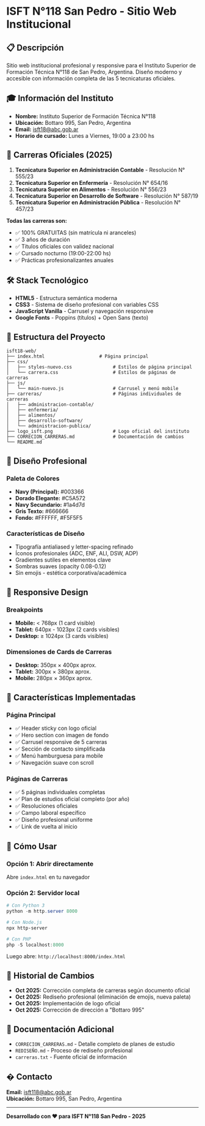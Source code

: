 # ISFT N°118 San Pedro - Sitio Web Institucional

## 📋 Descripción

Sitio web institucional profesional y responsive para el Instituto Superior de Formación Técnica N°118 de San Pedro, Argentina. Diseño moderno y accesible con información completa de las 5 tecnicaturas oficiales.

## 🎓 Información del Instituto

- **Nombre:** Instituto Superior de Formación Técnica N°118
- **Ubicación:** Bottaro 995, San Pedro, Argentina
- **Email:** isft18@abc.gob.ar
- **Horario de cursado:** Lunes a Viernes, 19:00 a 23:00 hs

## 🚀 Carreras Oficiales (2025)

1. **Tecnicatura Superior en Administración Contable** - Resolución N° 555/23
2. **Tecnicatura Superior en Enfermería** - Resolución N° 654/16
3. **Tecnicatura Superior en Alimentos** - Resolución N° 556/23
4. **Tecnicatura Superior en Desarrollo de Software** - Resolución N° 587/19
5. **Tecnicatura Superior en Administración Pública** - Resolución N° 457/23

**Todas las carreras son:**
- ✅ 100% GRATUITAS (sin matrícula ni aranceles)
- ✅ 3 años de duración
- ✅ Títulos oficiales con validez nacional
- ✅ Cursado nocturno (19:00-22:00 hs)
- ✅ Prácticas profesionalizantes anuales

## 🛠️ Stack Tecnológico

- **HTML5** - Estructura semántica moderna
- **CSS3** - Sistema de diseño profesional con variables CSS
- **JavaScript Vanilla** - Carrusel y navegación responsive
- **Google Fonts** - Poppins (títulos) + Open Sans (texto)

## 📁 Estructura del Proyecto

```
isft18-web/
├── index.html                    # Página principal
├── css/
│   ├── styles-nuevo.css               # Estilos de página principal
│   └── carrera.css                    # Estilos de páginas de carreras
├── js/
│   └── main-nuevo.js                  # Carrusel y menú mobile
├── carreras/                          # Páginas individuales de carreras
│   ├── administracion-contable/
│   ├── enfermeria/
│   ├── alimentos/
│   ├── desarrollo-software/
│   └── administracion-publica/
├── logo_isft.png                      # Logo oficial del instituto
├── CORRECION_CARRERAS.md              # Documentación de cambios
└── README.md
```

## 🎨 Diseño Profesional

### Paleta de Colores
- **Navy (Principal):** #003366
- **Dorado Elegante:** #C5A572
- **Navy Secundario:** #1a4d7d
- **Gris Texto:** #666666
- **Fondo:** #FFFFFF, #F5F5F5

### Características de Diseño
- Tipografía antialiased y letter-spacing refinado
- Íconos profesionales (ADC, ENF, ALI, DSW, ADP)
- Gradientes sutiles en elementos clave
- Sombras suaves (opacity 0.08-0.12)
- Sin emojis - estética corporativa/académica

## 📱 Responsive Design

### Breakpoints
- **Mobile:** < 768px (1 card visible)
- **Tablet:** 640px - 1023px (2 cards visibles)
- **Desktop:** ≥ 1024px (3 cards visibles)

### Dimensiones de Cards de Carreras
- **Desktop:** 350px × 400px aprox.
- **Tablet:** 300px × 380px aprox.
- **Mobile:** 280px × 360px aprox.

## 🌟 Características Implementadas

### Página Principal
- ✅ Header sticky con logo oficial
- ✅ Hero section con imagen de fondo
- ✅ Carrusel responsive de 5 carreras
- ✅ Sección de contacto simplificada
- ✅ Menú hamburguesa para mobile
- ✅ Navegación suave con scroll

### Páginas de Carreras
- ✅ 5 páginas individuales completas
- ✅ Plan de estudios oficial completo (por año)
- ✅ Resoluciones oficiales
- ✅ Campo laboral específico
- ✅ Diseño profesional uniforme
- ✅ Link de vuelta al inicio

## 🚀 Cómo Usar

### Opción 1: Abrir directamente
Abre `index.html` en tu navegador

### Opción 2: Servidor local
```powershell
# Con Python 3
python -m http.server 8000

# Con Node.js
npx http-server

# Con PHP
php -S localhost:8000
```

Luego abre: `http://localhost:8000/index.html`

## 📝 Historial de Cambios

- **Oct 2025:** Corrección completa de carreras según documento oficial
- **Oct 2025:** Rediseño profesional (eliminación de emojis, nueva paleta)
- **Oct 2025:** Implementación de logo oficial
- **Oct 2025:** Corrección de dirección a "Bottaro 995"

## 📄 Documentación Adicional

- `CORRECION_CARRERAS.md` - Detalle completo de planes de estudio
- `REDISEÑO.md` - Proceso de rediseño profesional
- `carreras.txt` - Fuente oficial de información

## � Contacto

**Email:** isft118@abc.gob.ar  
**Ubicación:** Bottaro 995, San Pedro, Argentina

---

**Desarrollado con ❤️ para ISFT N°118 San Pedro - 2025**
